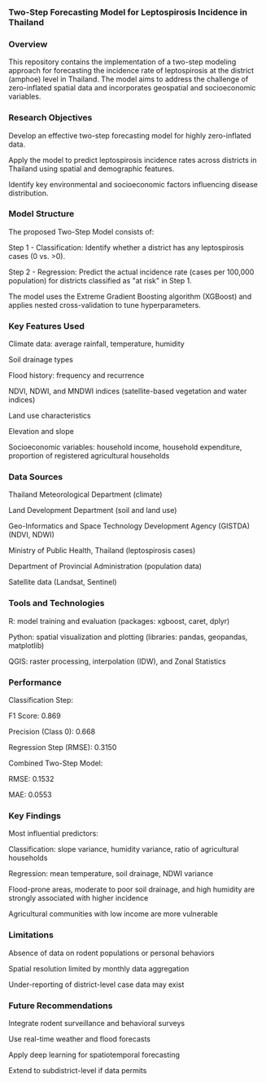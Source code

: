 ### Two-Step Forecasting Model for Leptospirosis Incidence in Thailand
### Overview
This repository contains the implementation of a two-step modeling approach for forecasting the incidence rate of leptospirosis at the district (amphoe) level in Thailand. The model aims to address the challenge of zero-inflated spatial data and incorporates geospatial and socioeconomic variables.

### Research Objectives
Develop an effective two-step forecasting model for highly zero-inflated data.

Apply the model to predict leptospirosis incidence rates across districts in Thailand using spatial and demographic features.

Identify key environmental and socioeconomic factors influencing disease distribution.

### Model Structure
The proposed Two-Step Model consists of:

Step 1 - Classification: Identify whether a district has any leptospirosis cases (0 vs. >0).

Step 2 - Regression: Predict the actual incidence rate (cases per 100,000 population) for districts classified as "at risk" in Step 1.

The model uses the Extreme Gradient Boosting algorithm (XGBoost) and applies nested cross-validation to tune hyperparameters.

### Key Features Used
Climate data: average rainfall, temperature, humidity

Soil drainage types

Flood history: frequency and recurrence

NDVI, NDWI, and MNDWI indices (satellite-based vegetation and water indices)

Land use characteristics

Elevation and slope

Socioeconomic variables: household income, household expenditure, proportion of registered agricultural households

### Data Sources
Thailand Meteorological Department (climate)

Land Development Department (soil and land use)

Geo-Informatics and Space Technology Development Agency (GISTDA) (NDVI, NDWI)

Ministry of Public Health, Thailand (leptospirosis cases)

Department of Provincial Administration (population data)

Satellite data (Landsat, Sentinel)

### Tools and Technologies
R: model training and evaluation (packages: xgboost, caret, dplyr)

Python: spatial visualization and plotting (libraries: pandas, geopandas, matplotlib)

QGIS: raster processing, interpolation (IDW), and Zonal Statistics

### Performance
Classification Step:

F1 Score: 0.869

Precision (Class 0): 0.668

Regression Step (RMSE): 0.3150

Combined Two-Step Model:

RMSE: 0.1532

MAE: 0.0553

### Key Findings
Most influential predictors:

Classification: slope variance, humidity variance, ratio of agricultural households

Regression: mean temperature, soil drainage, NDWI variance

Flood-prone areas, moderate to poor soil drainage, and high humidity are strongly associated with higher incidence

Agricultural communities with low income are more vulnerable

### Limitations
Absence of data on rodent populations or personal behaviors

Spatial resolution limited by monthly data aggregation

Under-reporting of district-level case data may exist

### Future Recommendations
Integrate rodent surveillance and behavioral surveys

Use real-time weather and flood forecasts

Apply deep learning for spatiotemporal forecasting

Extend to subdistrict-level if data permits
